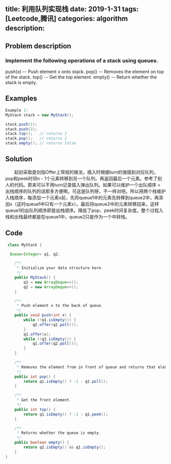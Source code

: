 title: 利用队列实现栈
date: 2019-1-31
tags: [Leetcode,腾讯]
categories: algorithm
description: 　　
---
## Problem description
  ### Implement the following operations of a stack using queues.

push(x) -- Push element x onto stack.
pop() -- Removes the element on top of the stack.
top() -- Get the top element.
empty() -- Return whether the stack is empty.
 ## Examples
``` java
Example 1:
MyStack stack = new MyStack();

stack.push(1);
stack.push(2);  
stack.top();   // returns 2
stack.pop();   // returns 2
stack.empty(); // returns false
```
## Solution
　　起初采取是剑指Offer上常规的做法，插入时根据turn的值插到对应队列，pop和peek时将n - 1个元素转移到另一个队列。再返回最后一个元素。参考了别人的代码。原来可以不用turn记录插入弹出队列。如果可以维护一个出队顺序 = 出栈顺序的队列的话那多方便啊。可这是队列呀，不一样对吧。所以用两个栈维护入栈顺序，每添加一个元素x前，先将queue1中的元素先转移到queue2中，再添加x（这时queue1中只有一个元素x）。最后将queue2中的元素转移回来，这样queue1的出队列顺序即是出栈顺序。降低了pop、peek时间复杂度。整个过程入栈和出栈最终都是在queue1中，queue2只是作为一个中转栈。
## Code

```java
 class MyStack {

  Queue<Integer> q1, q2;

    /**
     * Initialize your data structure here.
     */
    public MyStack() {
        q1 = new ArrayDeque<>();
        q2 = new ArrayDeque<>();
    }

    /**
     * Push element x to the back of queue.
     */
    public void push(int x) {
        while (!q1.isEmpty()) {
            q2.offer(q1.poll());
        }
        q1.offer(x);
        while (!q2.isEmpty()) {
            q1.offer(q2.poll());
        }
    }

    /**
     * Removes the element from in front of queue and returns that element.
     */
    public int pop() {
        return q1.isEmpty() ? -1 : q1.poll();
    }

    /**
     * Get the front element.
     */
    public int top() {
        return q1.isEmpty() ? -1 : q1.peek();
    }

    /**
     * Returns whether the queue is empty.
     */
    public boolean empty() {
        return q2.isEmpty() && q1.isEmpty();
    }
}
```